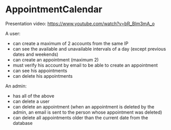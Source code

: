 # AppointmentCalendar

Presentation video: https://www.youtube.com/watch?v=bR_Blm3mA_o


A user:
- can create a maximum of 2 accounts from the same IP
- can see the available and unavailable intervals of a day (except previous dates and weekends)
- can create an appointment (maximum 2)
- must verify his account by email to be able to create an appointment
- can see his appointments
- can delete his appointments

An admin:
- has all of the above
- can delete a user
- can delete an appointment (when an appointment is deleted by the admin, an email is sent to the person whose appointment was deleted)
- can delete all appointments older than the current date from the database


